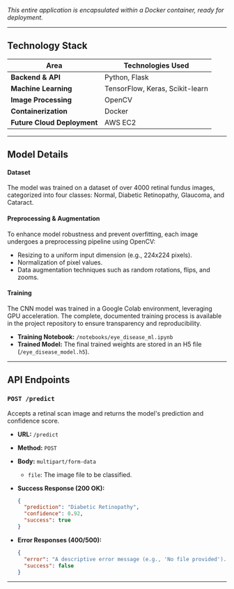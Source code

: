 _This entire application is encapsulated within a Docker container, ready for deployment._

---

## Technology Stack

| Area                        | Technologies Used               |
| --------------------------- | ------------------------------- |
| **Backend & API**           | Python, Flask                   |
| **Machine Learning**        | TensorFlow, Keras, Scikit-learn |
| **Image Processing**        | OpenCV                          |
| **Containerization**        | Docker                          |
| **Future Cloud Deployment** | AWS EC2                         |

---

## Model Details

#### Dataset

The model was trained on a dataset of over 4000 retinal fundus images, categorized into four classes: Normal, Diabetic Retinopathy, Glaucoma, and Cataract.

#### Preprocessing & Augmentation

To enhance model robustness and prevent overfitting, each image undergoes a preprocessing pipeline using OpenCV:

- Resizing to a uniform input dimension (e.g., 224x224 pixels).
- Normalization of pixel values.
- Data augmentation techniques such as random rotations, flips, and zooms.

#### Training

The CNN model was trained in a Google Colab environment, leveraging GPU acceleration. The complete, documented training process is available in the project repository to ensure transparency and reproducibility.

- **Training Notebook:** `/notebooks/eye_disease_ml.ipynb`
- **Trained Model:** The final trained weights are stored in an H5 file (`/eye_disease_model.h5`).

---

## API Endpoints

### `POST /predict`

Accepts a retinal scan image and returns the model's prediction and confidence score.

- **URL:** `/predict`
- **Method:** `POST`
- **Body:** `multipart/form-data`

  - `file`: The image file to be classified.

- **Success Response (200 OK):**

  ```json
  {
    "prediction": "Diabetic Retinopathy",
    "confidence": 0.92,
    "success": true
  }
  ```

- **Error Responses (400/500):**
  ```json
  {
    "error": "A descriptive error message (e.g., 'No file provided').",
    "success": false
  }
  ```

---
